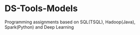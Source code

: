 # DS-Tools-Models
Programming assignments based on SQL(TSQL), Hadoop(Java), Spark(Python) and Deep Learning
